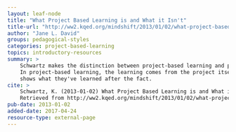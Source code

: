 ```yaml
---
layout: leaf-node
title: "What Project Based Learning is and What it Isn't"
title-url: "http://ww2.kqed.org/mindshift/2013/01/02/what-project-based-learning-is-and-isnt/"
author: "Jane L. David"
groups: pedagogical-styles
categories: project-based-learning
topics: introductory-resources
summary: >
    Schwartz makes the distinction between project-based learning and project-oriented learning.
    In project-based learning, the learning comes from the project itself, not something that
    shows what they've learned after the fact.
cite: >
    Schwartz, K. (2013-01-02) What Project Based Learning is and What it Isn't. Mindshift, KQED.
    Retrieved from http://ww2.kqed.org/mindshift/2013/01/02/what-project-based-learning-is-and-isnt/
pub-date: 2013-01-02
added-date: 2017-04-24
resource-type: external-page
---
```

